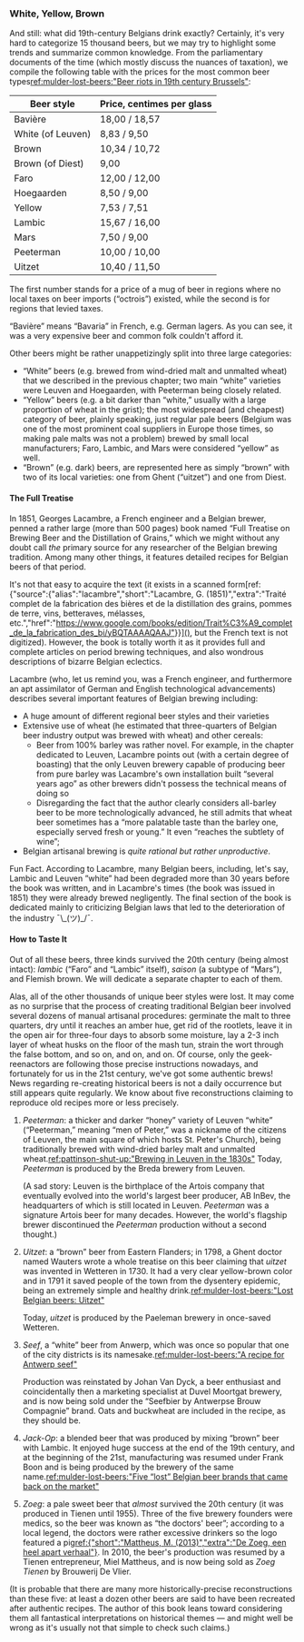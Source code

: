 ### White, Yellow, Brown

And still: what did 19th-century Belgians drink exactly? Certainly, it's very hard to categorize 15 thousand beers, but we may try to highlight some trends and summarize common knowledge. From the parliamentary documents of the time (which mostly discuss the nuances of taxation), we compile the following table with the prices for the most common beer types[ref:mulder-lost-beers:"Beer riots in 19th century Brussels"](https://lostbeers.com/beer-riots-in-19th-century-brussels/):

| **Beer style**              | Price, centimes per glass |
|--------------------------|---------------------------|
| Bavière                  | 18,00 / 18,57 |
| White (of Leuven)        | 8,83 / 9,50 |
| Brown                    | 10,34 / 10,72 |
| Brown (of Diest)         | 9,00 |
| Faro                     | 12,00 / 12,00 |
| Hoegaarden               | 8,50 / 9,00 |
| Yellow                   | 7,53 / 7,51 |
| Lambic                   | 15,67 / 16,00 |
| Mars                     | 7,50 / 9,00 |
| Peeterman                | 10,00 / 10,00 |
| Uitzet                   | 10,40 / 11,50 |

The first number stands for a price of a mug of beer in regions where no local taxes on beer imports (“octrois”) existed, while the second is for regions that levied taxes.

“Bavière” means “Bavaria” in French, e.g. German lagers. As you can see, it was a very expensive beer and common folk couldn't afford it.

Other beers might be rather unappetizingly split into three large categories:

  * “White” beers (e.g. brewed from wind-dried malt and unmalted wheat) that we described in the previous chapter; two main “white” varieties were Leuven and Hoegaarden, with Peeterman being closely related.
  * “Yellow” beers (e.g. a bit darker than “white,” usually with a large proportion of wheat in the grist); the most widespread (and cheapest) category of beer, plainly speaking, just regular pale beers (Belgium was one of the most prominent coal suppliers in Europe those times, so making pale malts was not a problem) brewed by small local manufacturers; Faro, Lambic, and Mars were considered “yellow” as well.
  * “Brown” (e.g. dark) beers, are represented here as simply “brown” with two of its local varieties: one from Ghent (“uitzet”) and one from Diest.

#### The Full Treatise

In 1851, Georges Lacambre, a French engineer and a Belgian brewer, penned a rather large (more than 500 pages) book named “Full Treatise on Brewing Beer and the Distillation of Grains,” which we might without any doubt call *the* primary source for any researcher of the Belgian brewing tradition. Among many other things, it features detailed recipes for Belgian beers of that period. 

It's not that easy to acquire the text (it exists in a scanned form[ref:{"source":{"alias":"lacambre","short":"Lacambre, G. (1851)","extra":"Traité complet de la fabrication des bières et de la distillation des grains, pommes de terre, vins, betteraves, mélasses, etc.","href":"https://www.google.com/books/edition/Trait%C3%A9_complet_de_la_fabrication_des_bi/yBQTAAAAQAAJ"}}](), but the French text is not digitized). However, the book is totally worth it as it provides full and complete articles on period brewing techniques, and also wondrous descriptions of bizarre Belgian eclectics.

Lacambre (who, let us remind you, was a French engineer, and furthermore an apt assimilator of German and English technological advancements) describes several important features of Belgian brewing including:

  * A huge amount of different regional beer styles and their varieties
  * Extensive use of wheat (he estimated that three-quarters of Belgian beer industry output was brewed with wheat) and other cereals:
      * Beer from 100% barley was rather novel. For example, in the chapter dedicated to Leuven, Lacambre points out (with a certain degree of boasting) that the only Leuven brewery capable of producing beer from pure barley was Lacambre's own installation built “several years ago” as other brewers didn't possess the technical means of doing so
      * Disregarding the fact that the author clearly considers all-barley beer to be more technologically advanced, he still admits that wheat beer sometimes has a “more palatable taste than the barley one, especially served fresh or young.” It even “reaches the subtlety of wine”;
  * Belgian artisanal brewing is *quite rational but rather unproductive*.

Fun Fact. According to Lacambre, many Belgian beers, including, let's say, Lambic and Leuven ”white” had been degraded more than 30 years before the book was written, and in Lacambre's times (the book was issued in 1851) they were already brewed negligently. The final section of the book is dedicated mainly to criticizing Belgian laws that led to the deterioration of the industry ¯\\\_(ツ)_/¯.

#### How to Taste It

Out of all these beers, three kinds survived the 20th century (being almost intact): *lambic* (“Faro” and “Lambic” itself), *saison* (a subtype of “Mars”), and Flemish brown. We will dedicate a separate chapter to each of them.

Alas, all of the other thousands of unique beer styles were lost. It may come as no surprise that the process of creating traditional Belgian beer involved several dozens of manual artisanal procedures: germinate the malt to three quarters, dry until it reaches an amber hue, get rid of the rootlets, leave it in the open air for three-four days to absorb some moisture, lay a 2-3 inch layer of wheat husks on the floor of the mash tun, strain the wort through the false bottom, and so on, and on, and on. Of course, only the geek-reenactors are following those precise instructions nowadays, and fortunately for us in the 21st century, we've got some authentic brews! News regarding re-creating historical beers is not a daily occurrence but still appears quite regularly. We know about five reconstructions claiming to reproduce old recipes more or less precisely.

  1. *Peeterman*: a thicker and darker “honey” variety of Leuven “white” (“Peeterman,” meaning “men of Peter,” was a nickname of the citizens of Leuven, the main square of which hosts St. Peter's Church), being traditionally brewed with wind-dried barley malt and unmalted wheat.[ref:pattinson-shut-up:"Brewing in Leuven in the 1830s"](http://barclayperkins.blogspot.com/2009/05/brewing-in-leuven-in-1830s.html) Today, *Peeterman* is produced by the Breda brewery from Leuven.

      (A sad story: Leuven is the birthplace of the Artois company that eventually evolved into the world's largest beer producer, AB InBev, the headquarters of which is still located in Leuven. *Peeterman* was a signature Artois beer for many decades. However, the world's flagship brewer discontinued the *Peeterman* production without a second thought.)

  2. *Uitzet*: a “brown” beer from Eastern Flanders; in 1798, a Ghent doctor named Wauters wrote a whole treatise on this beer claiming that *uitzet* was invented in Wetteren in 1730. It had a very clear yellow-brown color and in 1791 it saved people of the town from the dysentery epidemic, being an extremely simple and healthy drink.[ref:mulder-lost-beers:"Lost Belgian beers: Uitzet"](https://lostbeers.com/lost-belgian-beers-uitzet/)

      Today, *uitzet* is produced by the Paeleman brewery in once-saved Wetteren.

  3. *Seef*, a “white” beer from Anwerp, which was once so popular that one of the city districts is its namesake.[ref:mulder-lost-beers:"A recipe for Antwerp seef"](https://lostbeers.com/a-recipe-for-antwerp-seef/)

      Production was reinstated by Johan Van Dyck, a beer enthusiast and coincidentally then a marketing specialist at Duvel Moortgat brewery, and is now being sold under the “Seefbier by Antwerpse Brouw Compagnie” brand. Oats and buckwheat are included in the recipe, as they should be.

  4. *Jack-Op*: a blended beer that was produced by mixing “brown” beer with Lambic. It enjoyed huge success at the end of the 19th century, and at the beginning of the 21st, manufacturing was resumed under Frank Boon and is being produced by the brewery of the same name.[ref:mulder-lost-beers:"Five “lost” Belgian beer brands that came back on the market"](https://lostbeers.com/five-lost-belgian-beer-brands-that-came-back-on-the-market/)

  5. *Zoeg*: a pale sweet beer that *almost* survived the 20th century (it was produced in Tienen until 1955). Three of the five brewery founders were medics, so the beer was known as “the doctors' beer”; according to a local legend, the doctors were rather excessive drinkers so the logo featured a pig[ref:{"short":"Mattheus, M. (2013)","extra":"De Zoeg, een heel apart verhaal"}](). In 2010, the beer's production was resumed by a Tienen entrepreneur, Miel Mattheus, and is now being sold as *Zoeg Tienen* by Brouwerij De Vlier.

(It is probable that there are many more historically-precise reconstructions than these five: at least a dozen other beers are said to have been recreated after authentic recipes. The author of this book leans toward considering them all fantastical interpretations on historical themes — and might well be wrong as it's usually not that simple to check such claims.)